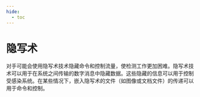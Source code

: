 ```yaml
---
hide:
  - toc
---
```


# 隐写术

对手可能会使用隐写术技术隐藏命令和控制流量，使检测工作更加困难。隐写术技术可以用于在系统之间传输的数字消息中隐藏数据。这些隐藏的信息可以用于控制受感染系统。在某些情况下，嵌入隐写术的文件（如图像或文档文件）的传递可以用于命令和控制。
